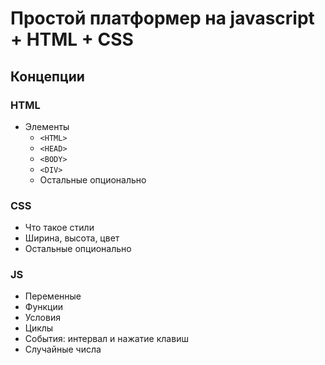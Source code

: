 # Простой платформер на javascript + HTML + CSS

## Концепции

### HTML
- Элементы
    - `<HTML>`
    - `<HEAD>`
    - `<BODY>`
    - `<DIV>`
    - Остальные опционально

### CSS 
- Что такое стили
- Ширина, высота, цвет
- Остальные опционально

### JS
- Переменные
- Функции
- Условия
- Циклы
- События: интервал и нажатие клавиш
- Случайные числа

